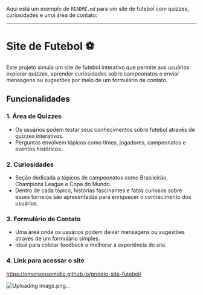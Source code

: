 Aqui está um exemplo de `README.md` para um site de futebol com quizzes, curiosidades e uma área de contato:

---

# Site de Futebol ⚽

Este projeto simula um site de futebol interativo que permite aos usuários explorar quizzes, aprender curiosidades sobre campeonatos e enviar mensagens ou sugestões por meio de um formulário de contato.

## Funcionalidades

### 1. **Área de Quizzes**
- Os usuários podem testar seus conhecimentos sobre futebol através de quizzes interativos.
- Perguntas envolvem tópicos como times, jogadores, campeonatos e eventos históricos.

### 2. **Curiosidades**
- Seção dedicada a tópicos de campeonatos como Brasileirão, Champions League e Copa do Mundo.
- Dentro de cada tópico, histórias fascinantes e fatos curiosos sobre esses torneios são apresentadas para enriquecer o conhecimento dos usuários.

### 3. **Formulário de Contato**
- Uma área onde os usuários podem deixar mensagens ou sugestões através de um formulário simples.
- Ideal para coletar feedback e melhorar a experiência do site.

### 4. **Link para acessar o site**

https://emersonsemidio.github.io/projeto-site-futebol/

![Uploading image.png…]()

